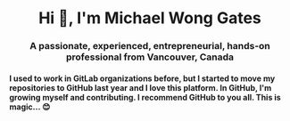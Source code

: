 <h1 align="center">Hi 👋, I'm Michael Wong Gates</h1>
<h3 align="center">A passionate, experienced, entrepreneurial, hands-on professional from Vancouver, Canada</h3>

<h4>I used to work in GitLab organizations before, but I started to move my repositories to GitHub last year and I love this platform. In GitHub, I'm growing myself and contributing. I recommend GitHub to you all. This is magic... 😊 </h4>
